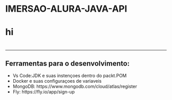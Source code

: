 # IMERSAO-ALURA-JAVA-API


###  <H1>hi<H1>
<hr>

<h2>Ferramentas para o desenvolvimento: </h2>

<ul>
  <li>Vs Code:JDK e suas instençoes dentro do packt.POM</li>
  <li>Docker e suas configuraçoes de variaveis</li>
  <li>MongoDB: <a>https://www.mongodb.com/cloud/atlas/register</></li>
  <li>Fly: <a>https://fly.io/app/sign-up</a></li>
</ul>  
  
